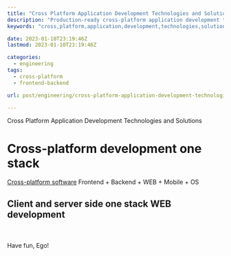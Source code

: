 ```yaml
---
title: "Cross Platform Application Development Technologies and Solutions"
description: "Production-ready cross-platform application development technologies and solutions"
keywords: "cross,platform,application,development,technologies,solutions"

date: 2023-01-10T23:19:46Z
lastmod: 2023-01-10T23:19:46Z

categories:
  - engineering
tags:
  - cross-platform
  - frontend-backend

url: post/engineering/cross-platform-application-development-technologies-and-solutions.html

---
```


Cross Platform Application Development Technologies and Solutions

<!--more-->


# Cross-platform development one stack

[Cross-platform software](https://en.wikipedia.org/wiki/Cross-platform_software)
Frontend + Backend + WEB + Mobile + OS


## Client and server side one stack WEB development


<br/>
<br/>
Have fun, Ego!
<br/>
<br/>

